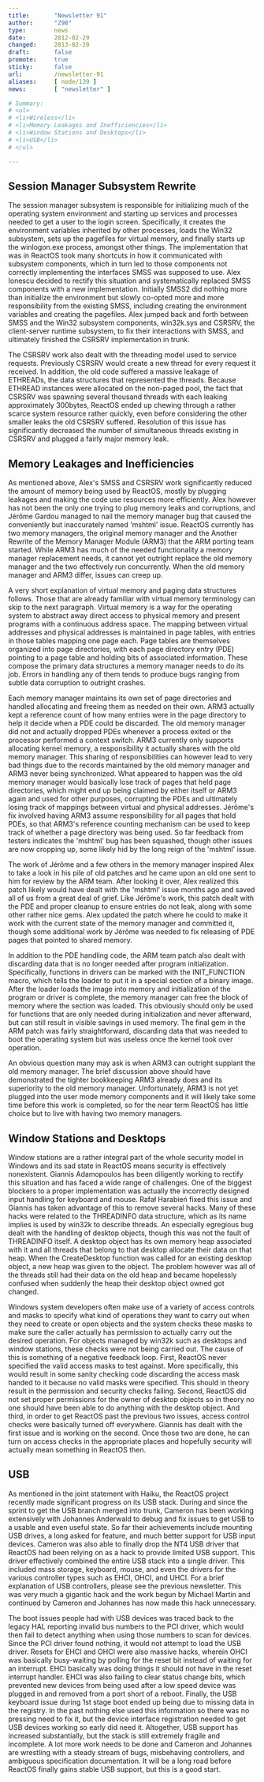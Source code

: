```yaml
---
title:       "Newsletter 91"
author:      "Z98"
type:        news
date:        2012-02-29
changed:     2013-02-20
draft:       false
promote:     true
sticky:      false
url:         /newsletter-91
aliases:     [ node/139 ]
news:        [ "newsletter" ]

# Summary:
# <ul>
# <li>Wireless</li>
# <li>Memory Leakages and Inefficiencies</li>
# <li>Window Stations and Desktops</li>
# <li>USB</li>
# </ul>

---
```

<h2>Session Manager Subsystem Rewrite</h2>
The session manager subsystem is responsible for initializing much of the operating system environment and starting up services and processes needed to get a user to the login screen. Specifically, it creates the environment variables inherited by other processes, loads the Win32 subsystem, sets up the pagefiles for virtual memory, and finally starts up the winlogon.exe process, amongst other things. The implementation that was in ReactOS took many shortcuts in how it communicated with subsystem components, which in turn led to those components not correctly implementing the interfaces SMSS was supposed to use. Alex Ionescu decided to rectify this situation and systematically replaced SMSS components with a new implementation. Initially SMSS2 did nothing more than initialize the environment but slowly co-opted more and more responsibility from the existing SMSS, including creating the environment variables and creating the pagefiles. Alex jumped back and forth between SMSS and the Win32 subsystem components, win32k.sys and CSRSRV, the client-server runtime subsystem, to fix their interactions with SMSS, and ultimately finished the CSRSRV implementation in trunk.

The CSRSRV work also dealt with the threading model used to service requests. Previously CSRSRV would create a new thread for every request it received. In addition, the old code suffered a massive leakage of ETHREADs, the data structures that represented the threads. Because ETHREAD instances were allocated on the non-paged pool, the fact that CSRSRV was spawning several thousand threads with each leaking approximately 300bytes, ReactOS ended up chewing through a rather scarce system resource rather quickly, even before considering the other smaller leaks the old CSRSRV suffered. Resolution of this issue has significantly decreased the number of simultaneous threads existing in CSRSRV and plugged a fairly major memory leak.

<h2>Memory Leakages and Inefficiencies</h2>
As mentioned above, Alex's SMSS and CSRSRV work significantly reduced the amount of memory being used by ReactOS, mostly by plugging leakages and making the code use resources more efficiently. Alex however has not been the only one trying to plug memory leaks and corruptions, and Jérôme Gardou managed to nail the memory manager bug that caused the conveniently but inaccurately named 'mshtml' issue. ReactOS currently has two memory managers, the original memory manager and the Another Rewrite of the Memory Manager Module (ARM3) that the ARM porting team started. While ARM3 has much of the needed functionality a memory manager replacement needs, it cannot yet outright replace the old memory manager and the two effectively run concurrently. When the old memory manager and ARM3 differ, issues can creep up.

A very short explanation of virtual memory and paging data structures follows. Those that are already familiar with virtual memory terminology can skip to the next paragraph. Virtual memory is a way for the operating system to abstract away direct access to physical memory and present programs with a continuous address space. The mapping between virtual addresses and physical addresses is maintained in page tables, with entries in those tables mapping one page each. Page tables are themselves organized into page directories, with each page directory entry (PDE) pointing to a page table and holding bits of associated information. These compose the primary data structures a memory manager needs to do its job. Errors in handling any of them tends to produce bugs ranging from subtle data corruption to outright crashes.

Each memory manager maintains its own set of page directories and handled allocating and freeing them as needed on their own. ARM3 actually kept a reference count of how many entries were in the page directory to help it decide when a PDE could be discarded. The old memory manager did not and actually dropped PDEs whenever a process exited or the processor performed a context switch. ARM3 currently only supports allocating kernel memory, a responsibility it actually shares with the old memory manager. This sharing of responsibilities can however lead to very bad things due to the records maintained by the old memory manager and ARM3 never being synchronized. What appeared to happen was the old memory manager would basically lose track of pages that held page directories, which might end up being claimed by either itself or ARM3 again and used for other purposes, corrupting the PDEs and ultimately losing track of mappings between virtual and physical addresses. Jérôme's fix involved having ARM3 assume responsibility for all pages that hold PDEs, so that ARM3's reference counting mechanism can be used to keep track of whether a page directory was being used. So far feedback from testers indicates the 'mshtml' bug has been squashed, though other issues are now cropping up, some likely hid by the long reign of the 'mshtml' issue.

The work of Jérôme and a few others in the memory manager inspired Alex to take a look in his pile of old patches and he came upon an old one sent to him for review by the ARM team. After looking it over, Alex realized this patch likely would have dealt with the 'mshtml' issue months ago and saved all of us from a great deal of grief. Like Jérôme's work, this patch dealt with the PDE and proper cleanup to ensure entries do not leak, along with some other rather nice gems. Alex updated the patch where he could to make it work with the current state of the memory manager and committed it, though some additional work by Jérôme was needed to fix releasing of PDE pages that pointed to shared memory.

In addition to the PDE handling code, the ARM team patch also dealt with discarding data that is no longer needed after program initialization. Specifically, functions in drivers can be marked with the INIT_FUNCTION macro, which tells the loader to put it in a special section of a binary image. After the loader loads the image into memory and initialization of the program or driver is complete, the memory manager can free the block of memory where the section was loaded. This obviously should only be used for functions that are only needed during initialization and never afterward, but can still result in visible savings in used memory. The final gem in the ARM patch was fairly straightforward, discarding data that was needed to boot the operating system but was useless once the kernel took over operation.

An obvious question many may ask is when ARM3 can outright supplant the old memory manager. The brief discussion above should have demonstrated the tighter bookkeeping ARM3 already does and its superiority to the old memory manager. Unfortunately, ARM3 is not yet plugged into the user mode memory components and it will likely take some time before this work is completed, so for the near term ReactOS has little choice but to live with having two memory managers.

<h2>Window Stations and Desktops</h2>
Window stations are a rather integral part of the whole security model in Windows and its sad state in ReactOS means security is effectively nonexistent. Giannis Adamopoulos has been diligently working to rectify this situation and has faced a wide range of challenges. One of the biggest blockers to a proper implementation was actually the incorrectly designed input handling for keyboard and mouse. Rafał Harabień fixed this issue and Giannis has taken advantage of this to remove several hacks. Many of these hacks were related to the THREADINFO data structure, which as its name implies is used by win32k to describe threads. An especially egregious bug dealt with the handling of desktop objects, though this was not the fault of THREADINFO itself. A desktop object has its own memory heap associated with it and all threads that belong to that desktop allocate their data on that heap. When the CreateDesktop function was called for an existing desktop object, a new heap was given to the object. The problem however was all of the threads still had their data on the old heap and became hopelessly confused when suddenly the heap their desktop object owned got changed.

Windows system developers often make use of a variety of access controls and masks to specify what kind of operations they want to carry out when they need to create or open objects and the system checks these masks to make sure the caller actually has permission to actually carry out the desired operation. For objects managed by win32k such as desktops and window stations, these checks were not being carried out. The cause of this is something of a negative feedback loop. First, ReactOS never specified the valid access masks to test against. More specifically, this would result in some sanity checking code discarding the access mask handed to it because no valid masks were specified. This should in theory result in the permission and security checks failing. Second, ReactOS did not set proper permissions for the owner of desktop objects so in theory no one should have been able to do anything with the desktop object. And third, in order to get ReactOS past the previous two issues, access control checks were basically turned off everywhere. Giannis has dealt with the first issue and is working on the second. Once those two are done, he can turn on access checks in the appropriate places and hopefully security will actually mean something in ReactOS then.

<h2>USB</h2>
As mentioned in the joint statement with Haiku, the ReactOS project recently made significant progress on its USB stack. During and since the sprint to get the USB branch merged into trunk, Cameron has been working extensively with Johannes Anderwald to debug and fix issues to get USB to a usable and even useful state. So far their achievements include mounting USB drives, a long asked for feature, and much better support for USB input devices. Cameron was also able to finally drop the NT4 USB driver that ReactOS had been relying on as a hack to provide limited USB support. This driver effectively combined the entire USB stack into a single driver. This included mass storage, keyboard, mouse, and even the drivers for the various controller types such as EHCI, OHCI, and UHCI. For a brief explanation of USB controllers, please see the previous newsletter. This was very much a gigantic hack and the work begun by Michael Martin and continued by Cameron and Johannes has now made this hack unnecessary.

The boot issues people had with USB devices was traced back to the legacy HAL reporting invalid bus numbers to the PCI driver, which would then fail to detect anything when using those numbers to scan for devices. Since the PCI driver found nothing, it would not attempt to load the USB driver. Resets for EHCI and OHCI were also massive hacks, wherein OHCI was basically busy-waiting by polling for the reset bit instead of waiting for an interrupt. EHCI basically was doing things it should not have in the reset interrupt handler. EHCI was also failing to clear status change bits, which prevented new devices from being used after a low speed device was plugged in and removed from a port short of a reboot. Finally, the USB keyboard issue during 1st stage boot ended up being due to missing data in the registry. In the past nothing else used this information so there was no pressing need to fix it, but the device interface registration needed to get USB devices working so early did need it. Altogether, USB support has increased substantially, but the stack is still extremely fragile and incomplete. A lot more work needs to be done and Cameron and Johannes are wrestling with a steady stream of bugs, misbehaving controllers, and ambiguous specification documentation. It will be a long road before ReactOS finally gains stable USB support, but this is a good start.
